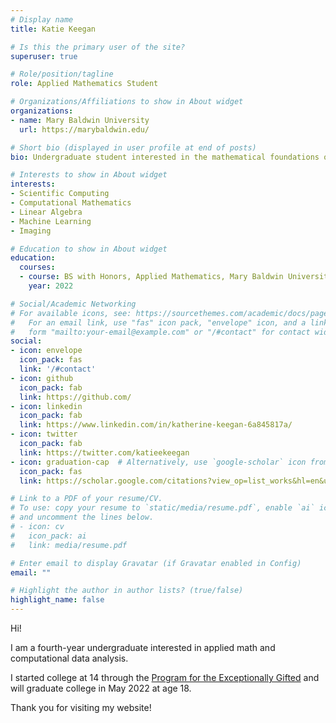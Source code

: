 ```yaml
---
# Display name
title: Katie Keegan

# Is this the primary user of the site?
superuser: true

# Role/position/tagline
role: Applied Mathematics Student

# Organizations/Affiliations to show in About widget
organizations:
- name: Mary Baldwin University
  url: https://marybaldwin.edu/

# Short bio (displayed in user profile at end of posts)
bio: Undergraduate student interested in the mathematical foundations of computational approaches to data analysis.

# Interests to show in About widget
interests:
- Scientific Computing
- Computational Mathematics
- Linear Algebra
- Machine Learning
- Imaging

# Education to show in About widget
education:
  courses:
  - course: BS with Honors, Applied Mathematics, Mary Baldwin University
    year: 2022

# Social/Academic Networking
# For available icons, see: https://sourcethemes.com/academic/docs/page-builder/#icons
#   For an email link, use "fas" icon pack, "envelope" icon, and a link in the
#   form "mailto:your-email@example.com" or "/#contact" for contact widget.
social:
- icon: envelope
  icon_pack: fas
  link: '/#contact'
- icon: github
  icon_pack: fab
  link: https://github.com/
- icon: linkedin
  icon_pack: fab
  link: https://www.linkedin.com/in/katherine-keegan-6a845817a/
- icon: twitter
  icon_pack: fab
  link: https://twitter.com/katieekeegan
- icon: graduation-cap  # Alternatively, use `google-scholar` icon from `ai` icon pack
  icon_pack: fas
  link: https://scholar.google.com/citations?view_op=list_works&hl=en&user=Unt8icQAAAAJ&gmla=AJsN-F6-N_0AUGZRnUUnfHb_nw5xJxWL9XhzIX1SmkEGzaccIQroXiHGRh1NkrRIsmmXVwLi8AjGD3VUc5Xqz1O91JiNoTOYjIsgw7bSrzKy_cFIvly9d7tmD2cE6_v2hnovAsDJU6w9#

# Link to a PDF of your resume/CV.
# To use: copy your resume to `static/media/resume.pdf`, enable `ai` icons in `params.toml`, 
# and uncomment the lines below.
# - icon: cv
#   icon_pack: ai
#   link: media/resume.pdf

# Enter email to display Gravatar (if Gravatar enabled in Config)
email: ""

# Highlight the author in author lists? (true/false)
highlight_name: false
---
```


Hi! 

I am a fourth-year undergraduate interested in applied math and computational data analysis. 

I started college at 14 through the [Program for the Exceptionally Gifted](https://marybaldwin.edu/peg/) and will graduate college in May 2022 at age 18. 

Thank you for visiting my website!
